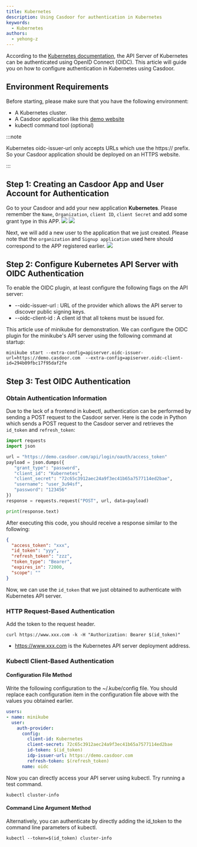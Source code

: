 ```yaml
---
title: Kubernetes
description: Using Casdoor for authentication in Kubernetes
keywords:
  - Kubernetes
authors:
  - yehong-z
---
```


According to the [Kubernetes documentation](https://kubernetes.io/docs/reference/access-authn-authz/authentication/), the API Server of Kubernetes can be authenticated using OpenID Connect (OIDC). This article will guide you on how to configure authentication in Kubernetes using Casdoor.

## Environment Requirements

Before starting, please make sure that you have the following environment:

- A Kubernetes cluster.
- A Casdoor application like this [demo website](https://demo.casdoor.com/)
- kubectl command tool (optional)


:::note

Kubernetes oidc-issuer-url only accepts URLs which use the https:// prefix. So your Casdoor application should be deployed on an HTTPS website.

:::

## Step 1: Creating an Casdoor App and User Account for Authentication
Go to your Casdoor and add your new application **Kubernetes**. Please remember the `Name`, `Organization`, `client ID`, `client Secret` and add some grant type in this APP. ![](/img/integration/go/kubernetes/Kubernetes_1.png) ![](/img/integration/go/kubernetes/Kubernetes_3.png)

Next, we will add a new user to the application that we just created. Please note that the `organization` and `Signup application` used here should correspond to the APP registered earlier. ![](/img/integration/go/kubernetes/Kubernetes_2.png)

## Step 2: Configure Kubernetes API Server with OIDC Authentication
To enable the OIDC plugin, at least configure the following flags on the API server:
- --oidc-issuer-url : URL of the provider which allows the API server to discover public signing keys.
- --oidc-client-id : A client id that all tokens must be issued for.


This article use of minikube for demonstration. We can configure the OIDC plugin for the minikube's API server using the following command at startup:
```shell
minikube start --extra-config=apiserver.oidc-issuer-url=https://demo.casdoor.com  --extra-config=apiserver.oidc-client-id=294b09fbc17f95daf2fe
```

## Step 3: Test OIDC Authentication

### Obtain Authentication Information
Due to the lack of a frontend in kubectl, authentication can be performed by sending a POST request to the Casdoor server. Here is the code in Python which sends a POST request to the Casdoor server and retrieves the `id_token` and `refresh_token`:
```python
import requests
import json

url = "https://demo.casdoor.com/api/login/oauth/access_token"
payload = json.dumps({
   "grant_type": "password",
   "client_id": "Kubernetes",
   "client_secret": "72c65c3912aec24a9f3ec41b65a7577114ed2bae",
   "username": "user_3u94sf",
   "password": "123456"
})
response = requests.request("POST", url, data=payload)

print(response.text)
```
After executing this code, you should receive a response similar to the following:
```json
{
  "access_token": "xxx",
  "id_token": "yyy",
  "refresh_token": "zzz",
  "token_type": "Bearer",
  "expires_in": 72000,
  "scope": ""
}
```
Now, we can use the `id_token` that we just obtained to authenticate with Kubernetes API server.

### HTTP Request-Based Authentication
Add the token to the request header.
```shell
curl https://www.xxx.com -k -H "Authorization: Bearer $(id_token)"
```
- https://www.xxx.com is the Kubernetes API server deployment address.

### Kubectl Client-Based Authentication

#### Configuration File Method

Write the following configuration to the ~/.kube/config file. You should replace each configuration item in the configuration file above with the values you obtained earlier.
```yaml
users:
- name: minikube
  user:
    auth-provider:
      config:
        client-id: Kubernetes
        client-secret: 72c65c3912aec24a9f3ec41b65a7577114ed2bae
        id-token: $(id_token)
        idp-issuer-url: https://demo.casdoor.com
        refresh-token: $(refresh_token)
      name: oidc

```

Now you can directly access your API server using kubectl. Try running a test command.

```shell
kubectl cluster-info
```

#### Command Line Argument Method
Alternatively, you can authenticate by directly adding the id_token to the command line parameters of kubectl.
```shell
kubectl --token=$(id_token) cluster-info
```
